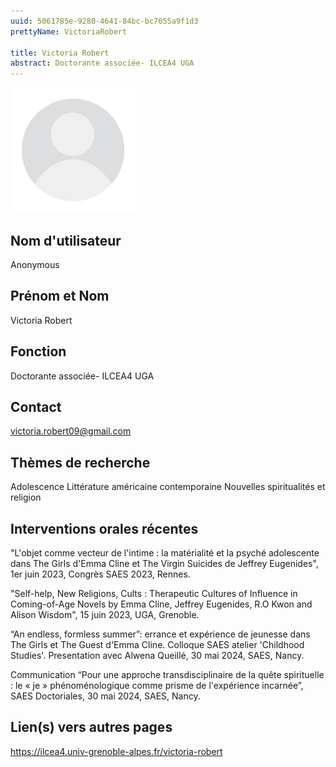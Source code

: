 ```yaml
---
uuid: 5061785e-9280-4641-84bc-bc7055a9f1d3
prettyName: VictoriaRobert

title: Victoria Robert
abstract: Doctorante associée- ILCEA4 UGA
---
```


<img src="./avatar.webp" width="200px" />

## ﻿Nom d'utilisateur

 Anonymous

## Prénom et Nom

 Victoria Robert

## Fonction

 Doctorante associée- ILCEA4 UGA

## Contact

 victoria.robert09@gmail.com

## Thèmes de recherche

 Adolescence 
Littérature américaine contemporaine
Nouvelles spiritualités et religion

## Interventions orales récentes

 "L'objet comme vecteur de l'intime : la matérialité et la psyché adolescente dans The Girls d'Emma Cline et The Virgin Suicides de Jeffrey Eugenides", 1er juin 2023, Congrès SAES 2023, Rennes.

"Self-help, New Religions, Cults : Therapeutic Cultures of Influence in Coming-of-Age Novels by Emma Cline, Jeffrey Eugenides, R.O Kwon and Alison Wisdom", 15 juin 2023,  UGA, Grenoble. 

“An endless, formless summer”: errance et expérience de jeunesse dans The Girls et The Guest  d'Emma Cline. Colloque SAES atelier 'Childhood Studies'. Presentation avec Alwena Queillé, 30 mai 2024, SAES, Nancy.

Communication “Pour une approche transdisciplinaire de la quête spirituelle : le « je » phénoménologique comme prisme de l'expérience incarnée”, SAES Doctoriales, 30 mai 2024, SAES, Nancy.

## Lien(s) vers autres pages

 https://ilcea4.univ-grenoble-alpes.fr/victoria-robert

